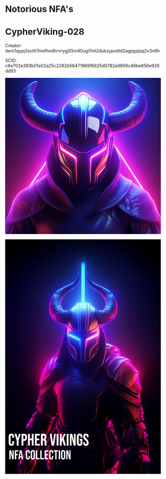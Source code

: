 # Notorious NFA's

# CypherViking-028

Creator: dero1qypj3sctlt7mefhvdhrvrygj55m40ugl7ml2dukzypxdtd2agpgsjqq2v3n6h

SCID: c6e702e393b01e02a25c2282b56471968f6825d0782a9859c46be656e926dd93

![Cover Art](https://github.com/Notoriousjoshyb/CypherVikings-028/blob/main/CypherViking-028-IC.png?raw=true)


![Cover Art](https://github.com/Notoriousjoshyb/CypherVikings-028/blob/main/CypherViking-CA.png?raw=true)
